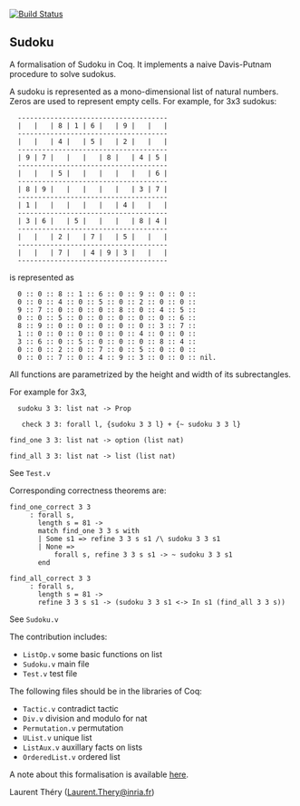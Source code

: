[![Build Status](https://travis-ci.org/thery/sudoku.svg?branch=master)](https://travis-ci.org/thery/sudoku)

## Sudoku


A formalisation of Sudoku in Coq. It implements a naive
Davis-Putnam procedure to solve sudokus.

A sudoku is represented as a mono-dimensional list of natural
numbers. Zeros are used to represent empty cells. For example,
for 3x3 sudokus:

````
  -------------------------------------
  |   |   | 8 | 1 | 6 |   | 9 |   |   |
  -------------------------------------
  |   |   | 4 |   | 5 |   | 2 |   |   |
  -------------------------------------
  | 9 | 7 |   |   |   | 8 |   | 4 | 5 |
  -------------------------------------
  |   |   | 5 |   |   |   |   |   | 6 |
  -------------------------------------
  | 8 | 9 |   |   |   |   |   | 3 | 7 |
  -------------------------------------
  | 1 |   |   |   |   |   | 4 |   |   |
  -------------------------------------
  | 3 | 6 |   | 5 |   |   |   | 8 | 4 |
  -------------------------------------
  |   |   | 2 |   | 7 |   | 5 |   |   |
  -------------------------------------
  |   |   | 7 |   | 4 | 9 | 3 |   |   |
  -------------------------------------
````

is represented as

````
  0 :: 0 :: 8 :: 1 :: 6 :: 0 :: 9 :: 0 :: 0 ::
  0 :: 0 :: 4 :: 0 :: 5 :: 0 :: 2 :: 0 :: 0 ::
  9 :: 7 :: 0 :: 0 :: 0 :: 8 :: 0 :: 4 :: 5 ::
  0 :: 0 :: 5 :: 0 :: 0 :: 0 :: 0 :: 0 :: 6 ::
  8 :: 9 :: 0 :: 0 :: 0 :: 0 :: 0 :: 3 :: 7 ::
  1 :: 0 :: 0 :: 0 :: 0 :: 0 :: 4 :: 0 :: 0 ::
  3 :: 6 :: 0 :: 5 :: 0 :: 0 :: 0 :: 8 :: 4 ::
  0 :: 0 :: 2 :: 0 :: 7 :: 0 :: 5 :: 0 :: 0 ::
  0 :: 0 :: 7 :: 0 :: 4 :: 9 :: 3 :: 0 :: 0 :: nil.
````

All functions are parametrized by the height and width of
its subrectangles.

For example for 3x3,

````
  sudoku 3 3: list nat -> Prop

   check 3 3: forall l, {sudoku 3 3 l} + {~ sudoku 3 3 l}

find_one 3 3: list nat -> option (list nat)

find_all 3 3: list nat -> list (list nat)
````

See `Test.v`

Corresponding correctness theorems are:

```
find_one_correct 3 3
     : forall s,
       length s = 81 ->
       match find_one 3 3 s with
       | Some s1 => refine 3 3 s s1 /\ sudoku 3 3 s1
       | None =>
           forall s, refine 3 3 s s1 -> ~ sudoku 3 3 s1
       end

find_all_correct 3 3
     : forall s,
       length s = 81 ->
       refine 3 3 s s1 -> (sudoku 3 3 s1 <-> In s1 (find_all 3 3 s))
````
See `Sudoku.v`

The contribution includes:

* `ListOp.v`         some basic functions on list
* `Sudoku.v`         main file
* `Test.v`           test file


The following files should be in the libraries of Coq:

* `Tactic.v`         contradict tactic
* `Div.v`            division and modulo for nat
* `Permutation.v`    permutation
* `UList.v`          unique list
* `ListAux.v`        auxillary facts on lists
* `OrderedList.v`    ordered list

A note about this formalisation is available [here](https://hal.inria.fr/hal-03277886).

Laurent Théry (Laurent.Thery@inria.fr)
